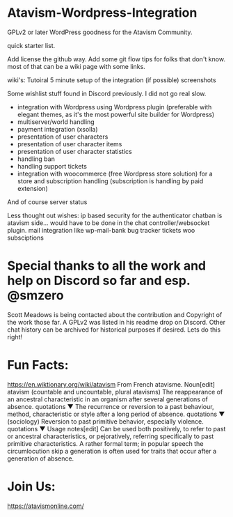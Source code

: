 # Atavism-Wordpress-Integration
GPLv2 or later WordPress goodness for the Atavism Community.

quick starter list.

Add license the github way.
Add some git flow tips for folks that don't know.
most of that can be a wiki page with some links.

wiki's:
Tutoiral 5 minute setup of the integration (if possible)
screenshots


Some wishlist stuff found in Discord previously. I did not go real slow.

- integration with Wordpress using Wordpress plugin (preferable with elegant themes, as it's the most powerful site builder for Wordpress)
- multiserver/world handling
- payment integration (xsolla)
- presentation of user characters
- presentation of user character items
- presentation of user character statistics
- handling ban
- handling support tickets
- integration with woocommerce (free Wordpress store solution) for a store and subscription handling (subscription is handling by paid extension)

And of course server status

Less thought out wishes:
ip based security for the authenticator
chatban is atavism side... would have to be done in the chat controller/websocket plugin.
mail integration like wp-mail-bank
bug tracker
tickets
woo subsciptions


# Special thanks to all the work and help on Discord so far and esp. @smzero
Scott Meadows is being contacted about the contribution and Copyright of the work those far. A GPLv2 was listed in his readme drop on Discord.
Other chat history can be archived for historical purposes if desired. Lets do this right!

# Fun Facts:
https://en.wiktionary.org/wiki/atavism
From French atavisme. 
Noun[edit]
atavism (countable and uncountable, plural atavisms) 
The reappearance of an ancestral characteristic in an organism after several generations of absence. quotations ▼
The recurrence or reversion to a past behaviour, method, characteristic or style after a long period of absence. quotations ▼
(sociology) Reversion to past primitive behavior, especially violence. quotations ▼
Usage notes[edit]
Can be used both positively, to refer to past or ancestral characteristics, or pejoratively, referring specifically to past primitive characteristics. 
A rather formal term; in popular speech the circumlocution skip a generation is often used for traits that occur after a generation of absence. 

# Join Us:
https://atavismonline.com/
